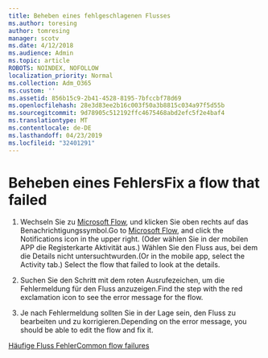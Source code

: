```yaml
---
title: Beheben eines fehlgeschlagenen Flusses
ms.author: toresing
author: tomresing
manager: scotv
ms.date: 4/12/2018
ms.audience: Admin
ms.topic: article
ROBOTS: NOINDEX, NOFOLLOW
localization_priority: Normal
ms.collection: Adm_O365
ms.custom: ''
ms.assetid: 856b15c9-2b41-4528-8195-7bfccbf78d69
ms.openlocfilehash: 28e3d83ee2b16c003f50a3b8815c034a97f5d55b
ms.sourcegitcommit: 9d78905c512192ffc4675468abd2efc5f2e4baf4
ms.translationtype: MT
ms.contentlocale: de-DE
ms.lasthandoff: 04/23/2019
ms.locfileid: "32401291"
---
```

# <a name="fix-a-flow-that-failed"></a><span data-ttu-id="33cc1-102">Beheben eines Fehlers</span><span class="sxs-lookup"><span data-stu-id="33cc1-102">Fix a flow that failed</span></span>

1. <span data-ttu-id="33cc1-103">Wechseln Sie zu [Microsoft Flow](https://flow.microsoft.com/), und klicken Sie oben rechts auf das Benachrichtigungssymbol.</span><span class="sxs-lookup"><span data-stu-id="33cc1-103">Go to [Microsoft Flow](https://flow.microsoft.com/), and click the Notifications icon in the upper right.</span></span> <span data-ttu-id="33cc1-104">(Oder wählen Sie in der mobilen APP die Registerkarte Aktivität aus.) Wählen Sie den Fluss aus, bei dem die Details nicht untersuchtwurden.</span><span class="sxs-lookup"><span data-stu-id="33cc1-104">(Or in the mobile app, select the Activity tab.) Select the flow that failed to look at the details.</span></span>
    
2. <span data-ttu-id="33cc1-105">Suchen Sie den Schritt mit dem roten Ausrufezeichen, um die Fehlermeldung für den Fluss anzuzeigen.</span><span class="sxs-lookup"><span data-stu-id="33cc1-105">Find the step with the red exclamation icon to see the error message for the flow.</span></span>
    
3. <span data-ttu-id="33cc1-106">Je nach Fehlermeldung sollten Sie in der Lage sein, den Fluss zu bearbeiten und zu korrigieren.</span><span class="sxs-lookup"><span data-stu-id="33cc1-106">Depending on the error message, you should be able to edit the flow and fix it.</span></span> 
    
[<span data-ttu-id="33cc1-107">Häufige Fluss Fehler</span><span class="sxs-lookup"><span data-stu-id="33cc1-107">Common flow failures</span></span>](https://go.microsoft.com/fwlink/?linkid=872110)
  

